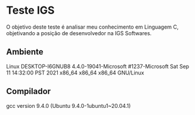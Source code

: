 # Teste IGS
O objetivo deste teste é analisar meu conhecimento em Linguagem C, objetivando a posição de desenvolvedor na IGS Softwares.
## Ambiente
Linux DESKTOP-I6GNUB8 4.4.0-19041-Microsoft #1237-Microsoft Sat Sep 11 14:32:00 PST 2021 x86_64 x86_64 x86_64 GNU/Linux
## Compilador
gcc version 9.4.0 (Ubuntu 9.4.0-1ubuntu1~20.04.1)
